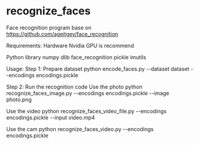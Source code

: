 # recognize_faces

Face recognition program base on
https://github.com/ageitgey/face_recognition

Requirements:
Hardware
Nvidia GPU is recommend

Python library
numpy
dlib
face_recognition
pickle
imutils


Usage:
Step 1: Prepare dataset
python encode_faces.py --dataset dataset --encodings encodings.pickle

Step 2: Run the recognition code
Use the photo
python recognize_faces_image.py --encodings encodings.pickle --image photo.png

Use the video
python recognize_faces_video_file.py --encodings encodings.pickle --input video.mp4

Use the cam
python recognize_faces_video.py --encodings encodings.pickle